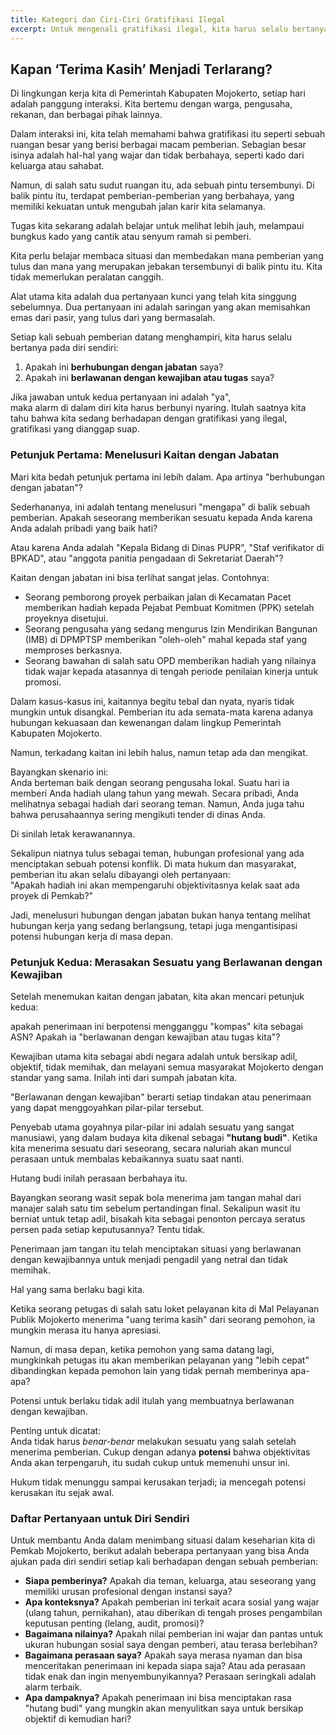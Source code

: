 ```yaml
---
title: Kategori dan Ciri-Ciri Gratifikasi Ilegal
excerpt: Untuk mengenali gratifikasi ilegal, kita harus selalu bertanya apakah sebuah pemberian berhubungan dengan jabatan kita di Pemerintah Kabupaten Mojokerto dan berpotensi mengganggu kewajiban kita. Jika kedua jawaban adalah "ya", maka pemberian itu bukan lagi sekadar ucapan terima kasih, melainkan sebuah risiko hukum yang harus dihindari demi menjaga integritas.
---
```


## Kapan ‘Terima Kasih’ Menjadi Terlarang?

Di lingkungan kerja kita di Pemerintah Kabupaten Mojokerto, setiap hari adalah panggung interaksi. Kita bertemu dengan warga, pengusaha, rekanan, dan berbagai pihak lainnya.

Dalam interaksi ini, kita telah memahami bahwa gratifikasi itu seperti sebuah ruangan besar yang berisi berbagai macam pemberian. Sebagian besar isinya adalah hal-hal yang wajar dan tidak berbahaya, seperti kado dari keluarga atau sahabat.

Namun, di salah satu sudut ruangan itu, ada sebuah pintu tersembunyi. Di balik pintu itu, terdapat pemberian-pemberian yang berbahaya, yang memiliki kekuatan untuk mengubah jalan karir kita selamanya.

Tugas kita sekarang adalah belajar untuk melihat lebih jauh, melampaui bungkus kado yang cantik atau senyum ramah si pemberi.

Kita perlu belajar membaca situasi dan membedakan mana pemberian yang tulus dan mana yang merupakan jebakan tersembunyi di balik pintu itu. Kita tidak memerlukan peralatan canggih.

Alat utama kita adalah dua pertanyaan kunci yang telah kita singgung sebelumnya. Dua pertanyaan ini adalah saringan yang akan memisahkan emas dari pasir, yang tulus dari yang bermasalah.

Setiap kali sebuah pemberian datang menghampiri, kita harus selalu bertanya pada diri sendiri:

1.  Apakah ini **berhubungan dengan jabatan** saya?
2.  Apakah ini **berlawanan dengan kewajiban atau tugas** saya?

Jika jawaban untuk kedua pertanyaan ini adalah "ya",<br/>maka alarm di dalam diri kita harus berbunyi nyaring. Itulah saatnya kita tahu bahwa kita sedang berhadapan dengan gratifikasi yang ilegal, gratifikasi yang dianggap suap.

### Petunjuk Pertama: Menelusuri Kaitan dengan Jabatan

Mari kita bedah petunjuk pertama ini lebih dalam. Apa artinya "berhubungan dengan jabatan"?

Sederhananya, ini adalah tentang menelusuri "mengapa" di balik sebuah pemberian. Apakah seseorang memberikan sesuatu kepada Anda karena Anda adalah pribadi yang baik hati?

Atau karena Anda adalah "Kepala Bidang di Dinas PUPR", "Staf verifikator di BPKAD", atau "anggota panitia pengadaan di Sekretariat Daerah"?

Kaitan dengan jabatan ini bisa terlihat sangat jelas. Contohnya:

- Seorang pemborong proyek perbaikan jalan di Kecamatan Pacet memberikan hadiah kepada Pejabat Pembuat Komitmen (PPK) setelah proyeknya disetujui.
- Seorang pengusaha yang sedang mengurus Izin Mendirikan Bangunan (IMB) di DPMPTSP memberikan "oleh-oleh" mahal kepada staf yang memproses berkasnya.
- Seorang bawahan di salah satu OPD memberikan hadiah yang nilainya tidak wajar kepada atasannya di tengah periode penilaian kinerja untuk promosi.

Dalam kasus-kasus ini, kaitannya begitu tebal dan nyata, nyaris tidak mungkin untuk disangkal. Pemberian itu ada semata-mata karena adanya hubungan kekuasaan dan kewenangan dalam lingkup Pemerintah Kabupaten Mojokerto.

Namun, terkadang kaitan ini lebih halus, namun tetap ada dan mengikat.

Bayangkan skenario ini:<br/>Anda berteman baik dengan seorang pengusaha lokal. Suatu hari ia memberi Anda hadiah ulang tahun yang mewah. Secara pribadi, Anda melihatnya sebagai hadiah dari seorang teman. Namun, Anda juga tahu bahwa perusahaannya sering mengikuti tender di dinas Anda.

Di sinilah letak kerawanannya.

Sekalipun niatnya tulus sebagai teman, hubungan profesional yang ada menciptakan sebuah potensi konflik. Di mata hukum dan masyarakat, pemberian itu akan selalu dibayangi oleh pertanyaan: <br/>"Apakah hadiah ini akan mempengaruhi objektivitasnya kelak saat ada proyek di Pemkab?"

Jadi, menelusuri hubungan dengan jabatan bukan hanya tentang melihat hubungan kerja yang sedang berlangsung, tetapi juga mengantisipasi potensi hubungan kerja di masa depan.

### Petunjuk Kedua: Merasakan Sesuatu yang Berlawanan dengan Kewajiban

Setelah menemukan kaitan dengan jabatan, kita akan mencari petunjuk kedua:

apakah penerimaan ini berpotensi mengganggu "kompas" kita sebagai ASN? Apakah ia "berlawanan dengan kewajiban atau tugas kita"?

Kewajiban utama kita sebagai abdi negara adalah untuk bersikap adil, objektif, tidak memihak, dan melayani semua masyarakat Mojokerto dengan standar yang sama. Inilah inti dari sumpah jabatan kita.

"Berlawanan dengan kewajiban" berarti setiap tindakan atau penerimaan yang dapat menggoyahkan pilar-pilar tersebut.

Penyebab utama goyahnya pilar-pilar ini adalah sesuatu yang sangat manusiawi, yang dalam budaya kita dikenal sebagai **"hutang budi"**. Ketika kita menerima sesuatu dari seseorang, secara naluriah akan muncul perasaan untuk membalas kebaikannya suatu saat nanti.

Hutang budi inilah perasaan berbahaya itu.

Bayangkan seorang wasit sepak bola menerima jam tangan mahal dari manajer salah satu tim sebelum pertandingan final. Sekalipun wasit itu berniat untuk tetap adil, bisakah kita sebagai penonton percaya seratus persen pada setiap keputusannya? Tentu tidak.

Penerimaan jam tangan itu telah menciptakan situasi yang berlawanan dengan kewajibannya untuk menjadi pengadil yang netral dan tidak memihak.

Hal yang sama berlaku bagi kita.

Ketika seorang petugas di salah satu loket pelayanan kita di Mal Pelayanan Publik Mojokerto menerima "uang terima kasih" dari seorang pemohon, ia mungkin merasa itu hanya apresiasi.

Namun, di masa depan, ketika pemohon yang sama datang lagi, mungkinkah petugas itu akan memberikan pelayanan yang "lebih cepat" dibandingkan kepada pemohon lain yang tidak pernah memberinya apa-apa?

Potensi untuk berlaku tidak adil itulah yang membuatnya berlawanan dengan kewajiban.

Penting untuk dicatat: <br/>Anda tidak harus _benar-benar_ melakukan sesuatu yang salah setelah menerima pemberian. Cukup dengan adanya **potensi** bahwa objektivitas Anda akan terpengaruh, itu sudah cukup untuk memenuhi unsur ini.

Hukum tidak menunggu sampai kerusakan terjadi; ia mencegah potensi kerusakan itu sejak awal.

### Daftar Pertanyaan untuk Diri Sendiri

Untuk membantu Anda dalam menimbang situasi dalam keseharian kita di Pemkab Mojokerto, berikut adalah beberapa pertanyaan yang bisa Anda ajukan pada diri sendiri setiap kali berhadapan dengan sebuah pemberian:

- **Siapa pemberinya?** Apakah dia teman, keluarga, atau seseorang yang memiliki urusan profesional dengan instansi saya?
- **Apa konteksnya?** Apakah pemberian ini terkait acara sosial yang wajar (ulang tahun, pernikahan), atau diberikan di tengah proses pengambilan keputusan penting (lelang, audit, promosi)?
- **Bagaimana nilainya?** Apakah nilai pemberian ini wajar dan pantas untuk ukuran hubungan sosial saya dengan pemberi, atau terasa berlebihan?
- **Bagaimana perasaan saya?** Apakah saya merasa nyaman dan bisa menceritakan penerimaan ini kepada siapa saja? Atau ada perasaan tidak enak dan ingin menyembunyikannya? Perasaan seringkali adalah alarm terbaik.
- **Apa dampaknya?** Apakah penerimaan ini bisa menciptakan rasa "hutang budi" yang mungkin akan menyulitkan saya untuk bersikap objektif di kemudian hari?

